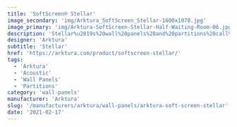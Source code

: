 ```yaml
---
title: 'SoftScreen® Stellar'
image_secondary: 'img/Arktura_SoftScreen_Stellar-1600x1078.jpg'
image_primary: 'img/Arktura-SoftScreen-Stellar-Half-Waiting-Room-06.jpg'
description: 'Stellar%u2019s%20wall%20panels%20and%20partitions%20call%20to%20mind%20a%20clear%20night%20spent%20gazing%20up%20at%20the%20stars%2C%20watching%20them%20wink%20gently%20above%20you.%20And%20their%20Soft%20Sound%20material%20can%20keep%20that%20peaceful%20feeling%20by%20providing%20acoustic%20control%20where%20you%20need%20it.%20Stellar%20is%20available%20in%20full%20and%20half%20pattern%20panels%20to%20provide%20flexibility%20in%20acoustic%20performance%20and%20peace%20of%20mind.%20These%20panels%20can%20be%20either%20fixed%20into%20place%20cable%20hung%2C%20wall%20mounted%2C%20or%20set%20on%20a%20track%20to%20serve%20as%20operable%20dividers.%20%A0'
designer: 'Arktura'
subtitle: 'Stellar'
href: 'https://arktura.com/product/softscreen-stellar/'
tags:
  - 'Arktura'
  - 'Acoustic'
  - 'Wall Panels'
  - 'Partitions'
category: 'wall-panels'
manufacturer: 'Arktura'
slug: '/manufacturers/arktura/wall-panels/arktura-soft-screen-stellar'
date: '2021-02-17'
---
```

